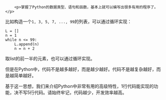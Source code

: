 ﻿
        <p>掌握了Python的数据类型、语句和函数，基本上就可以编写出很多有用的程序了。</p>
<p>比如构造一个<code>1, 3, 5, 7, ..., 99</code>的列表，可以通过循环实现：</p>
<pre><code>L = []
n = 1
while n &lt;= 99:
    L.append(n)
    n = n + 2
</code></pre><p>取list的前一半的元素，也可以通过循环实现。</p>
<p>但是在Python中，代码不是越多越好，而是越少越好。代码不是越复杂越好，而是越简单越好。</p>
<p>基于这一思想，我们来介绍Python中非常有用的高级特性，1行代码能实现的功能，决不写5行代码。请始终牢记，代码越少，开发效率越高。</p>

    